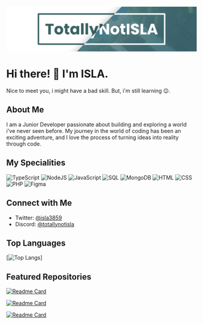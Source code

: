 ![Banner](assets/github-banner.png)

# Hi there! 👋 I'm ISLA.

Nice to meet you, i might have a bad skill. But, i'm still learning 😉.

## About Me

I am a Junior Developer passionate about building and exploring a world i've never seen before. My journey in the world of coding has been an exciting adventure, and I love the process of turning ideas into reality through code.

## My Specialities

<p align="left">
  <img src="https://img.icons8.com/color/48/000000/typescript.png" alt="TypeScript" width="40" height="40"/>
  <img src="https://img.icons8.com/color/48/000000/nodejs.png" alt="NodeJS" width="40" height="40"/>
  <img src="https://img.icons8.com/color/48/000000/javascript.png" alt="JavaScript" width="40" height="40"/>
  <img src="https://img.icons8.com/ios-filled/50/ffffff/mysql.png" alt="SQL" width="40" height="40"/>
  <img src="https://img.icons8.com/color/48/000000/mongodb.png" alt="MongoDB" width="40" height="40"/>
  <img src="https://img.icons8.com/color/48/000000/html-5.png" alt="HTML" width="40" height="40"/>
  <img src="https://img.icons8.com/color/48/000000/css3.png" alt="CSS" width="40" height="40"/>
  <img src="https://img.icons8.com/color/48/000000/php.png" alt="PHP" width="40" height="40"/>
  <img src="https://img.icons8.com/color/48/000000/figma.png" alt="Figma" width="40" height="40"/>
</p>

## Connect with Me

-   Twitter: [@isla3859](https://twitter.com/isla3859)
-   Discord: [@totallynotisla](https://discord.com/users/678444178329305121)

## Top Languages

[![Top Langs](https://github-readme-stats.vercel.app/api/top-langs/?username=mangadi3859&theme=swift&border_radius=2)]

## Featured Repositories

[![Readme Card](https://github-readme-stats.vercel.app/api/pin/?username=mangadi3859&repo=nhentai-downloader&theme=swift&border_radius=2)](https://github.com/mangadi3859/nhentai-downloader)


[![Readme Card](https://github-readme-stats.vercel.app/api/pin/?username=mangadi3859&repo=youtube-block-bypass-extension&theme=swift&border_radius=2)](https://github.com/mangadi3859/youtube-block-bypass-extension)

[![Readme Card](https://github-readme-stats.vercel.app/api/pin/?username=mangadi3859&repo=doujin2&theme=swift&border_radius=2)](https://github.com/mangadi3859/doujin2)
